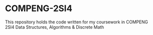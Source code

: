 # COMPENG-2SI4
This repository holds the code written for my coursework in COMPENG 2SI4 Data Structures, Algorithms &amp; Discrete Math
